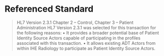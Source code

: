 # Referenced Standard
> 	HL7 Version 2.3.1 Chapter 2 – Control, Chapter 3 – Patient Administration
	HL7 Version 2.3.1 was selected for this transaction for the following reasons:
	• It provides a broader potential base of Patient Identity Source Actors capable of participating in the profiles associated with this transaction.
	• It allows existing ADT Actors from within IHE Radiology to participate as Patient Identity Source Actors.
